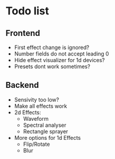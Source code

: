 # Todo list

## Frontend

- First effect change is ignored?
- Number fields do not accept leading 0
- Hide effect visualizer for 1d devices?
- Presets dont work sometimes?

## Backend

- Sensivity too low?
- Make all effects work
- 2d Effects:
  - Waveform
  - Spectral analyser
  - Rectangle sprayer
- More options for 1d Effects
  - Flip/Rotate
  - Blur
